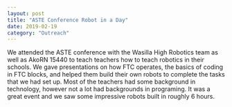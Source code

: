 ```yaml
---
layout: post
title: "ASTE Conference Robot in a Day"
date: 2019-02-19
category: "Outreach"
---
```


We attended the ASTE conference with the Wasilla High Robotics team as well as AkoRN 15440 to teach teachers how to teach robotics in their schools. We gave presentations on how FTC operates, the basics of coding in FTC blocks, and helped them build their own robots to complete the tasks that we had set up. Most of the teachers had some background in technology, however not a lot had backgrounds in programing. It was a great event and we saw some impressive robots built in roughly 6 hours.
